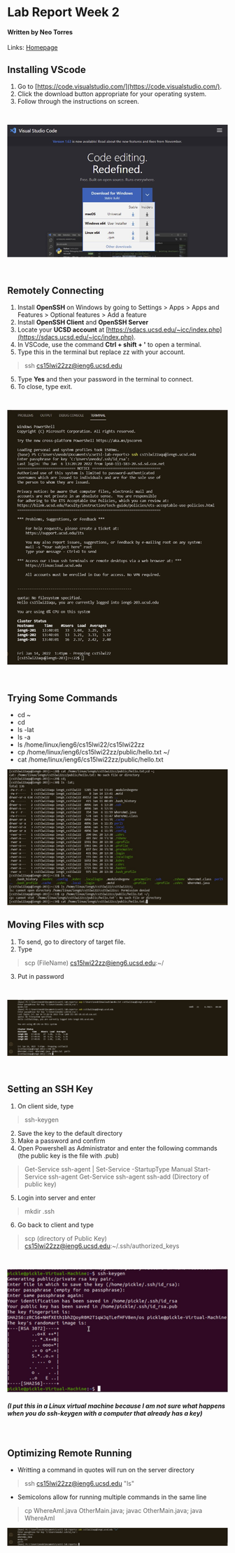 # **Lab Report Week 2**
#### Written by Neo Torres

Links:
[Homepage](https://nickpizzablock.github.io/cse15l-lab-reports/)
 

<!-- TODO:
- [!] Installing VScode
- [ ] Remotely Connecting
- [ ] Trying Some Commands
- [ ] Moving Files with scp
- [ ] Setting an SSH Key
- [ ] Optimizing Remote Running -->

## Installing VScode
1. Go to [https://code.visualstudio.com/](https://code.visualstudio.com/).
2. Click the download button appropriate for your operating system.
3. Follow through the instructions on screen.

<br>

![Image](CSE15lw2img1.jpg)

<br>

## Remotely Connecting
1. Install **OpenSSH** on Windows by going to Settings > Apps > Apps and Features > Optional features > Add a feature
2. Install **OpenSSH Client** and **OpenSSH Server**
2. Locate your **UCSD account** at [https://sdacs.ucsd.edu/~icc/index.php](https://sdacs.ucsd.edu/~icc/index.php).
3. In VSCode, use the command **Ctrl + shift + '** to open a terminal.
4. Type this in the terminal but replace zz with your account.
>ssh cs15lwi22zz@ieng6.ucsd.edu
5. Type **Yes** and then your password in the terminal to connect.
6. To close, type exit.

<br>

![Image](CSE15lw2img2.jpg)

<br>

## Trying Some Commands
* cd ~
* cd
* ls -lat
* ls -a
* ls /home/linux/ieng6/cs15lwi22/cs15lwi22zz
* cp /home/linux/ieng6/cs15lwi22zz/public/hello.txt ~/
* cat /home/linux/ieng6/cs15lwi22zz/public/hello.txt
<!-- 
cd ~;
cd;
ls -lat;
ls -a;
ls /home/linux/ieng6/cs15lwi22/cs15lwi22zz;
cp /home/linux/ieng6/cs15lwi22zz/public/hello.txt ~/;
cat /home/linux/ieng6/cs15lwi22zz/public/hello.txt;
 -->

![Image](CSE15lw2img3.jpg)
## Moving Files with scp
1. To send, go to directory of target file.
2. Type 
>scp (FileName) cs15lwi22zz@ieng6.ucsd.edu:~/
3. Put in password

<br>

![Image](CSE15lw2img4.jpg)

<br>

## Setting an SSH Key
1. On client side, type
>ssh-keygen 

2. Save the key to the default directory
3. Make a password and confirm
4. Open Powershell as Administrator and enter the following commands (the public key is the file with .pub)
>Get-Service ssh-agent | Set-Service -StartupType Manual
>Start-Service ssh-agent
>Get-Service ssh-agent
>ssh-add (Directory of public key)
5. Login into server and enter
>mkdir .ssh
6. Go back to client and type
>scp (directory of Public Key) cs15lwi22zz@ieng6.ucsd.edu:~/.ssh/authorized_keys

<br>

![Image](CSE15lw2img6.jpg)
##### (I put this in a Linux virtual machine because I am not sure what happens when you do ssh-keygen with a computer that already has a key)
<br>

## Optimizing Remote Running

* Writting a command in quotes will run on the server directory 
>ssh cs15lwi22zz@ieng6.ucsd.edu "ls"

* Semicolons allow for running multiple commands in the same line
>cp WhereAmI.java OtherMain.java; javac OtherMain.java; java WhereAmI

![Image](CSE15lw2img5.jpg)
